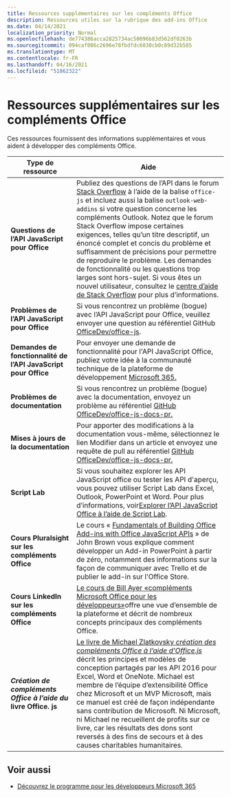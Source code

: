 ```yaml
---
title: Ressources supplémentaires sur les compléments Office
description: Ressources utiles sur la rubrique des add-ins Office
ms.date: 04/14/2021
localization_priority: Normal
ms.openlocfilehash: de774386acca2825734ac50096b83d562df0263b
ms.sourcegitcommit: 094caf086c2696e78fbdfdc6030cb0c89d32b585
ms.translationtype: MT
ms.contentlocale: fr-FR
ms.lasthandoff: 04/16/2021
ms.locfileid: "51862322"
---
```

# <a name="office-add-ins-additional-resources"></a>Ressources supplémentaires sur les compléments Office

Ces ressources fournissent des informations supplémentaires et vous aident à développer des compléments Office.

|**Type de ressource**|**Aide**|
|-----------------|------------|
|**Questions de l’API JavaScript pour Office** | Publiez des questions de l’API dans le forum [Stack Overflow](https://stackoverflow.com/questions/tagged/office-js) à l’aide de la balise `office-js` et incluez aussi la balise `outlook-web-addins` si votre question concerne les compléments Outlook. Notez que le forum Stack Overflow impose certaines exigences, telles qu’un titre descriptif, un énoncé complet et concis du problème et suffisamment de précisions pour permettre de reproduire le problème. Les demandes de fonctionnalité ou les questions trop larges sont hors-sujet. Si vous êtes un nouvel utilisateur, consultez le [centre d’aide de Stack Overflow](https://stackoverflow.com/help/how-to-ask) pour plus d’informations.|
|**Problèmes de l’API JavaScript pour Office**| Si vous rencontrez un problème (bogue) avec l’API JavaScript pour Office, veuillez envoyer une question au référentiel GitHub <a href="https://github.com/officedev/office-js/issues" target="_blank">OfficeDev/office-js</a>.|
|**Demandes de fonctionnalité de l’API JavaScript pour Office**| Pour envoyer une demande de fonctionnalité pour l'API JavaScript Office, publiez votre idée à la communauté technique de la plateforme de développement [Microsoft 365.](https://techcommunity.microsoft.com/t5/microsoft-365-developer-platform/idb-p/Microsoft365DeveloperPlatform)|
|**Problèmes de documentation**| Si vous rencontrez un problème (bogue) avec la documentation, envoyez un problème au référentiel <a href="https://github.com/officedev/office-js-docs-pr/issues" target="_blank">GitHub OfficeDev/office-js-docs-pr.</a>|
|**Mises à jours de la documentation**| Pour apporter des modifications à  la documentation vous-même, sélectionnez le lien Modifier dans un article et envoyez une requête de pull au référentiel <a href="https://github.com/officedev/office-js-docs-pr" target="_blank">GitHub OfficeDev/office-js-docs-pr.</a>|
|**Script Lab**| Si vous souhaitez explorer les API JavaScript office ou tester les API d'aperçu, vous pouvez utiliser Script Lab dans Excel, Outlook, PowerPoint et Word. Pour plus d’informations, voir[Explorer l’API JavaScript Office à l’aide de Script Lab](../overview/explore-with-script-lab.md). |
|**Cours Pluralsight sur les compléments Office**| Le cours « <a href="https://www.pluralsight.com/courses/build-office-addins-js-api" target="_blank">Fundamentals of Building Office Add-ins with Office JavaScript APIs</a> » de John Brown vous explique comment développer un Add-in PowerPoint à partir de zéro, notamment des informations sur la façon de communiquer avec Trello et de publier le add-in sur l'Office Store.|
|**Cours LinkedIn sur les compléments Office**| <a href="https://www.linkedin.com/learning/microsoft-office-add-ins-for-developers/microsoft-office-add-ins?u=3322">Le cours de Bill Ayer «compléments Microsoft Office pour les développeurs»</a>offre une vue d’ensemble de la plateforme et décrit de nombreux concepts principaux des compléments Office.|
|***Création de compléments Office à l’aide du* livre Office. js**| <a href="https://leanpub.com/buildingofficeaddins">Le livre de Michael Zlatkovsky *création des compléments Office à l’aide d'Office.js*</a> décrit les principes et modèles de conception partagés par les API 2016 pour Excel, Word et OneNote. Michael est membre de l’équipe d’extensibilité Office chez Microsoft et un MVP Microsoft, mais ce manuel est créé de façon indépendante sans contribution de Microsoft. Ni Microsoft, ni Michael ne recueillent de profits sur ce livre, car les résultats des dons sont reversés à des fins de secours et à des causes charitables humanitaires.|

## <a name="see-also"></a>Voir aussi
- [Découvrez le programme pour les développeurs Microsoft 365](https://developer.microsoft.com/microsoft-365/dev-program)